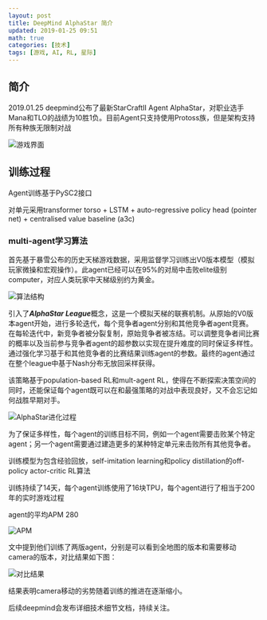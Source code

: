 ```yaml
---
layout: post
title: DeepMind AlphaStar 简介
updated: 2019-01-25 09:51
math: true
categories: [技术]
tags: [游戏, AI, RL, 星际]
---
```


## 简介

2019.01.25 deepmind公布了最新StarCraftII Agent AlphaStar，对职业选手Mana和TLO的战绩为10胜1负。目前Agent只支持使用Protoss族，但是架构支持所有种族无限制对战

![游戏界面](https://storage.googleapis.com/deepmind-live-cms/documents/sc2-agent-vis%2520%25281%2529.gif)

## 训练过程

Agent训练基于PySC2接口

对单元采用transformer torso + LSTM + auto-regressive policy head (pointer net) + centralised value baseline (a3c)

### multi-agent学习算法

首先基于暴雪公布的历史天梯游戏数据，采用监督学习训练出V0版本模型（模拟玩家微操和宏观操作）。此agent已经可以在95%的对局中击败elite级别computer，对应人类玩家中天梯级别约为黄金。

![算法结构](https://storage.googleapis.com/deepmind-live-cms/images/SCII-BlogPost-Fig03.width-1500.png)

引入了***AlphaStar League***概念，这是一个模拟天梯的联赛机制。从原始的V0版本agent开始，进行多轮迭代，每个竞争者agent分别和其他竞争者agent竞赛。在每轮迭代中，新竞争者被分裂复制，原始竞争者被冻结。可以调整竞争者间比赛的概率以及当前参与竞争者agent的超参数以实现在提升难度的同时保证多样性。通过强化学习基于和其他竞争者的比赛结果训练agent的参数。最终的agent通过在整个league中基于Nash分布无放回采样获得。

该策略基于population-based RL和mult-agent RL，使得在不断探索决策空间的同时，还能保证每个agent既可以在和最强策略的对战中表现良好，又不会忘记如何战胜早期对手。

![AlphaStar进化过程](https://storage.googleapis.com/deepmind-live-cms/images/SCII-BlogPost-Fig04.width-1500.png)

为了保证多样性，每个agent的训练目标不同，例如一个agent需要击败某个特定agent；另一个agent需要通过建造更多的某种特定单元来击败所有其他竞争者。

训练模型为包含经验回放，self-imitation learning和policy distillation的off-policy actor-critic RL算法

训练持续了14天，每个agent训练使用了16块TPU，每个agent进行了相当于200年的实时游戏过程

agent的平均APM 280

![APM](https://storage.googleapis.com/deepmind-live-cms/images/SCII-BlogPost-Fig09.width-1500.png)

文中提到他们训练了两版agent，分别是可以看到全地图的版本和需要移动camera的版本，对比结果如下图：

![对比结果](https://storage.googleapis.com/deepmind-live-cms/images/SCII-BlogPost-Fig10_02.width-1500.png)

结果表明camera移动的劣势随着训练的推进在逐渐缩小。

后续deepmind会发布详细技术细节文档，持续关注。
